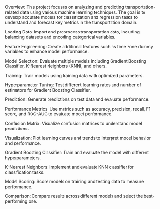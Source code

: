 Overview: This project focuses on analyzing and predicting transportation-related data using various machine learning techniques. The goal is to develop accurate models for classification and regression tasks to understand and forecast key metrics in the transportation domain.

Loading Data: Import and preprocess transportation data, including balancing datasets and encoding categorical variables.

Feature Engineering: Create additional features such as time zone dummy variables to enhance model performance.

Model Selection: Evaluate multiple models including Gradient Boosting Classifier, K-Nearest Neighbors (KNN), and others.

Training: Train models using training data with optimized parameters.

Hyperparameter Tuning: Test different learning rates and number of estimators for Gradient Boosting Classifier.

Prediction: Generate predictions on test data and evaluate performance.

Performance Metrics: Use metrics such as accuracy, precision, recall, F1 score, and ROC-AUC to evaluate model performance.

Confusion Matrix: Visualize confusion matrices to understand model predictions.

Visualization: Plot learning curves and trends to interpret model behavior and performance.

Gradient Boosting Classifier: Train and evaluate the model with different hyperparameters.

K-Nearest Neighbors: Implement and evaluate KNN classifier for classification tasks.

Model Scoring: Score models on training and testing data to measure performance.

Comparison: Compare results across different models and select the best-performing one.
